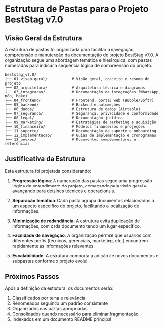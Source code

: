 # Estrutura de Pastas para o Projeto BestStag v7.0

## Visão Geral da Estrutura

A estrutura de pastas foi organizada para facilitar a navegação, compreensão e manutenção da documentação do projeto BestStag v7.0. A organização segue uma abordagem temática e hierárquica, com pastas numeradas para indicar a sequência lógica de compreensão do projeto.

```
beststag_v7.0/
├── 01_visao_geral/           # Visão geral, conceito e resumo do projeto
├── 02_arquitetura/           # Arquitetura técnica e diagramas
├── 03_integracao/            # Documentação de integrações (WhatsApp, n8n, Make)
├── 04_frontend/              # Frontend, portal web (Bubble/Softr)
├── 05_backend/               # Backend e automações
├── 06_dados/                 # Estrutura de dados (Airtable)
├── 07_seguranca/             # Segurança, privacidade e conformidade
├── 08_legal/                 # Documentação jurídica
├── 09_marketing/             # Estratégias de marketing e aquisição
├── 10_financeiro/            # Modelos financeiros e projeções
├── 11_suporte/               # Documentação de suporte e onboarding
├── 12_implementacao/         # Guias de implementação e cronogramas
└── 13_anexos/                # Documentos complementares e referências
```

## Justificativa da Estrutura

Esta estrutura foi projetada considerando:

1. **Progressão lógica**: A numeração das pastas segue uma progressão lógica de entendimento do projeto, começando pela visão geral e avançando para detalhes técnicos e operacionais.

2. **Separação temática**: Cada pasta agrupa documentos relacionados a um aspecto específico do projeto, facilitando a localização de informações.

3. **Minimização de redundância**: A estrutura evita duplicação de informações, com cada documento tendo um lugar específico.

4. **Facilidade de navegação**: A organização permite que usuários com diferentes perfis (técnicos, gerenciais, marketing, etc.) encontrem rapidamente as informações relevantes.

5. **Escalabilidade**: A estrutura comporta a adição de novos documentos e subpastas conforme o projeto evolui.

## Próximos Passos

Após a definição da estrutura, os documentos serão:
1. Classificados por tema e relevância
2. Renomeados seguindo um padrão consistente
3. Organizados nas pastas apropriadas
4. Consolidados quando necessário para eliminar fragmentação
5. Indexados em um documento README principal
